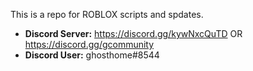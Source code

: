 This is a repo for ROBLOX scripts and spdates.
- **Discord Server:** https://discord.gg/kywNxcQuTD OR https://discord.gg/gcommunity
- **Discord User:** ghosthome#8544
